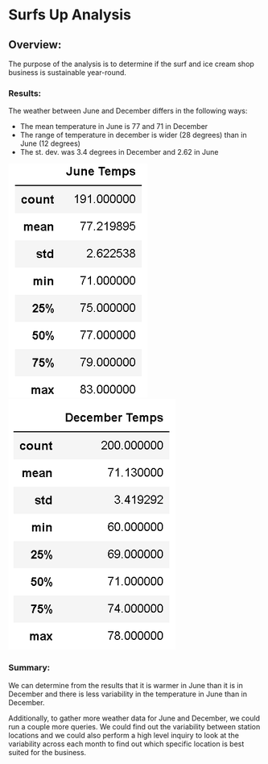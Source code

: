 # Surfs Up Analysis


## Overview:

The purpose of the analysis is to determine if the surf and ice cream shop business is sustainable year-round.

### Results:

The weather between June and December differs in the following ways:

- The mean temperature in June is 77 and 71 in December
- The range of temperature in december is wider (28 degrees) than in June (12 degrees)
- The st. dev. was 3.4 degrees in December and 2.62 in June

![june temps](Resources/June_temps.png)
![Dec temps](Resources/dec_temps.png)

### Summary:

We can determine from the results that it is warmer in June than it is in December and there is less variability in the temperature in June than in December. 

Additionally, to gather more weather data for June and December, we could run a couple more queries. We could find out the variability between station locations and we could also perform a high level inquiry to look at the variability across each month to find out which specific location is best suited for the business.

